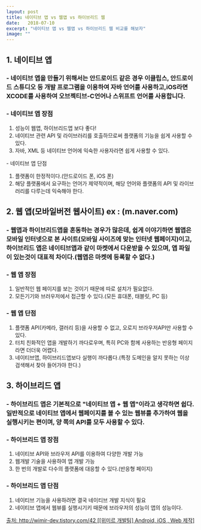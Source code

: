 ```yaml
---
layout: post
title: 네이티브 앱 vs 웹앱 vs 하이브리드 웹
date:   2018-07-10
excerpt: "네이티브 앱 vs 웹앱 vs 하이브리드 웹 비교를 해보자"
image: ""
---
```

<div class="row">
     <h2>1. 네이티브 앱</h2>
<h3>- 네이티브 앱을 만들기 위해서는 안드로이드 같은 경우 이클립스, 안드로이드 스튜디오 등 개발 프로그램을 이용하여 자바 언어를 사용하고,iOS라면 XCODE를 사용하여 오브젝티브-C언어나 스위프트 언어를 사용합니다.</h3>
  <h3>- 네이티브 앱 장점</h3>
  <ol>
    <li>성능이 웹앱, 하이브리드앱 보다 좋다!</li> 
    <li>네이티브 관련 API 및 라이브러리를 호출하므로써 플랫폼의 기능을 쉽게 사용할 수 있다.</li>
    <li>자바, XML 등 네이티브 언어에 익숙한 사용자라면 쉽게 사용할 수 있다.</li>
  </ol
  
  <h3>- 네이티브 앱 단점</h3> 
  <ol>
    <li>플랫폼이 한정적이다.(안드로이드 폰, iOS 폰)</li>
    <li>해당 플랫폼에서 요구하는 언어가 제약적이며, 해당 언어와 플랫폼의 API 및 라이브러리를 다루는데 익숙해야 한다.</li>
  </ol>
<h2>2. 웹 앱(모바일버전 웹사이트) ex : (m.naver.com)</h2> 
  <h3>- 웹앱과 하이브리드앱을 혼동하는 경우가 많은데, 쉽게 이야기하면 웹앱은 모바일 인터넷으로 본 사이트(모바일 사이즈에 맞는 인터넷 웹페이지)이고, 하이브리드 앱은 네이티브앱과 같이 마켓에서 다운받을 수 있으며, 앱 파일이 있는것이 대표적 차이다.(웹앱은 마켓에 등록할 수 없다.)</h3> 
   
  <h3>- 웹 앱 장점 </h3>
  <ol>
    <li>일반적인 웹 페이지를 보는 것이기 때문에 따로 설치가 필요없다. </li>
    <li> 모든기기와 브러우저에서 접근할 수 있다.(모든 휴대폰, 태블릿, PC 등) </li>
  </ol>
  <h3> - 웹 앱 단점 </h3>
  <ol>
    <li> 플랫폼 API(카메라, 갤러리 등)을 사용할 수 없고, 오로지 브라우저API만 사용할 수 있다. </li>
    <li>터치 친화적인 앱을 개발하기 까다로우며, 특히 PC와 함께 사용하는 반응형 페이지라면 더더욱 어렵다. </li>
    <li>네이티브앱, 하이브리드앱보다 실행이 까다롭다.(특정 도메인을 알지 못하는 이상 검색해서 찾아 들어가야 한다.) </li>
  </ol>

<h2>3. 하이브리드 앱</h2> 
  <h3>- 하이브리드 앱은 기본적으로 "네이티브 앱 + 웹 앱"이라고 생각하면 쉽다. 일반적으로 네이티브 앱에서 웹페이지를 볼 수 있는 웹뷰를 추가하여 웹을 실행시키는 편이며, 양 쪽의 API를 모두 사용할 수 있다. </h3>
   
 <h3> - 하이브리드 앱 장점 </h3>
 <ol>
    <li> 네이티브 API와 브라우저 API를 이용하여 다양한 개발 가능 </li>
    <li> 웹개발 기술을 사용하여 앱 개발 가능 </li>
    <li> 한 번의 개발로 다수의 플랫폼에 대응할 수 있다.(반응형 페이지)</li>
  </ol>

  <h3>- 하이브리드 앱 단점 </h3>
  <ol>
    <li> 네이티브 기능을 사용하려면 결국 네이티브 개발 지식이 필요 </li>
    <li> 네이티브 앱에서 웹뷰를 실행시기키 때문에 브라우저의 성능이 앱의 성능이다. </li>
  </ol>
</div>
<div>
<a href="http://wimir-dev.tistory.com/42">출처: http://wimir-dev.tistory.com/42 [[위미르 개발팀] Android, iOS , Web 제작]</a>
</div>

